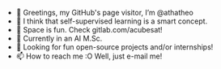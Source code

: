 - 👋 Greetings, my GitHub's page visitor, I’m @athatheo
- 👀 I think that self-supervised learning is a smart concept.
- 👀 Space is fun. Check gitlab.com/acubesat!
- 🌱 Currently in an AI M.Sc.
- 💞️ Looking for fun open-source projects and/or internships!
- 📫 How to reach me :O Well, just e-mail me!

<!---
athatheo/athatheo is a ✨ special ✨ repository because its `README.md` (this file) appears on your GitHub profile.
You can click the Preview link to take a look at your changes.
--->
